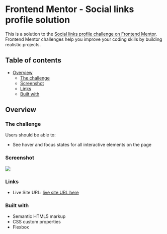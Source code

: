 # Frontend Mentor - Social links profile solution

This is a solution to the [Social links profile challenge on Frontend Mentor](https://www.frontendmentor.io/challenges/social-links-profile-UG32l9m6dQ). Frontend Mentor challenges help you improve your coding skills by building realistic projects. 

## Table of contents

- [Overview](#overview)
  - [The challenge](#the-challenge)
  - [Screenshot](#screenshot)
  - [Links](#links)
  - [Built with](#built-with)



## Overview

### The challenge

Users should be able to:

- See hover and focus states for all interactive elements on the page

### Screenshot

![](./Capture%20d'écran.png)





### Links

- Live Site URL: [live site URL here](https://lapinettexo.github.io/socials-links/)


### Built with

- Semantic HTML5 markup
- CSS custom properties
- Flexbox



